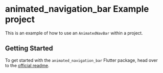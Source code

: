 # animated_navigation_bar Example project

This is an example of how to use an `AnimatedNavBar` within a project.

## Getting Started

To get started with the `animated_navigation_bar` Flutter package, head over to the [official readme](https://github.com/Majidbouikken/AnimatedNavigationBar/blob/master/README.md).
